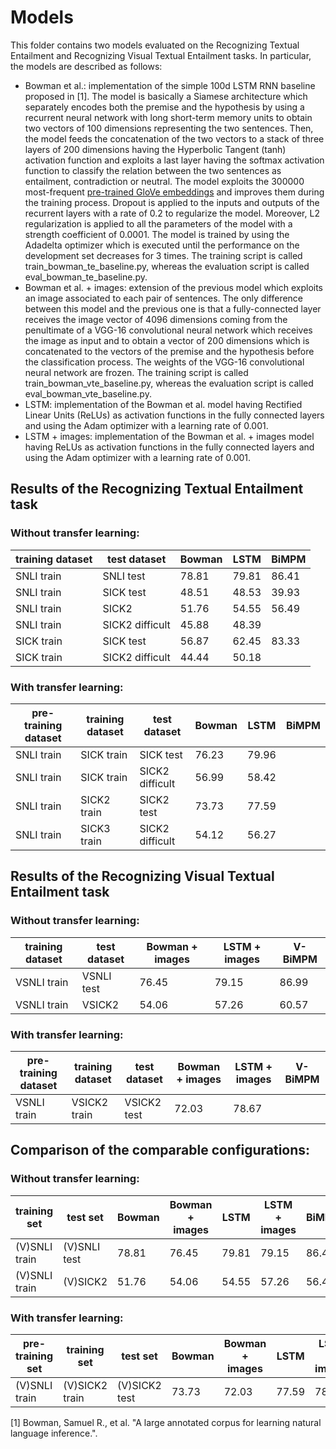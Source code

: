 # Models
This folder contains two models evaluated on the Recognizing Textual Entailment and Recognizing Visual Textual Entailment tasks. In particular, the models are described as follows:

* Bowman et al.: implementation of the simple 100d LSTM RNN baseline proposed in [1]. The model is basically a Siamese architecture which separately encodes both the premise and the hypothesis by using a recurrent neural network with long short-term memory units to obtain two vectors of 100 dimensions representing the two sentences. Then, the model feeds the concatenation of the two vectors to a stack of three layers of 200 dimensions having the Hyperbolic Tangent (tanh) activation function and exploits a last layer having the softmax activation function to classify the relation between the two sentences as entailment, contradiction or neutral. The model exploits the 300000 most-frequent [pre-trained GloVe embeddings](http://nlp.stanford.edu/data/glove.840B.300d.zip) and improves them during the training process. Dropout is applied to the inputs and outputs of the recurrent layers with a rate of 0.2 to regularize the model. Moreover, L2 regularization is applied to all the parameters of the model with a strength coefficient of 0.0001. The model is trained by using the Adadelta optimizer which is executed until the performance on the development set decreases for 3 times. The training script is called train_bowman_te_baseline.py, whereas the evaluation script is called eval_bowman_te_baseline.py.
* Bowman et al. + images: extension of the previous model which exploits an image associated to each pair of sentences. The only difference between this model and the previous one is that a fully-connected layer receives the image vector of 4096 dimensions coming from the penultimate of a VGG-16 convolutional neural network which receives the image as input and to obtain a vector of 200 dimensions which is concatenated to the vectors of the premise and the hypothesis before the classification process. The weights of the VGG-16 convolutional neural network are frozen. The training script is called train_bowman_vte_baseline.py, whereas the evaluation script is called eval_bowman_vte_baseline.py.
* LSTM: implementation of the Bowman et al. model having Rectified Linear Units (ReLUs) as activation functions in the fully connected layers and using the Adam optimizer with a learning rate of 0.001.
* LSTM + images: implementation of the Bowman et al. + images model having ReLUs as activation functions in the fully connected layers and using the Adam optimizer with a learning rate of 0.001.

## Results of the Recognizing Textual Entailment task

### Without transfer learning:

| training dataset | test dataset    | Bowman | LSTM  | BiMPM |
|------------------|-----------------|--------|-------|-------|
| SNLI train       | SNLI test       | 78.81  | 79.81 | 86.41 |
| SNLI train       | SICK test       | 48.51  | 48.53 | 39.93 |
| SNLI train       | SICK2           | 51.76  | 54.55 | 56.49 |
| SNLI train       | SICK2 difficult | 45.88  | 48.39 |       |
| SICK train       | SICK test       | 56.87  | 62.45 | 83.33 |
| SICK train       | SICK2 difficult | 44.44  | 50.18 |       |

### With transfer learning:

| pre-training dataset | training dataset | test dataset    | Bowman | LSTM  | BiMPM |
|----------------------|------------------|-----------------|--------|-------|-------|
| SNLI train           | SICK train       | SICK test       | 76.23  | 79.96 |       |
| SNLI train           | SICK train       | SICK2 difficult | 56.99  | 58.42 |       |
| SNLI train           | SICK2 train      | SICK2 test      | 73.73  | 77.59 |       |
| SNLI train           | SICK3 train      | SICK2 difficult | 54.12  | 56.27 |       |

## Results of the Recognizing Visual Textual Entailment task

### Without transfer learning:

| training dataset | test dataset | Bowman + images | LSTM + images | V-BiMPM |
|------------------|--------------|-----------------|---------------|---------|
| VSNLI train      | VSNLI test   | 76.45           | 79.15         | 86.99   |
| VSNLI train      | VSICK2       | 54.06           | 57.26         | 60.57   |

### With transfer learning:

| pre-training dataset | training dataset | test dataset | Bowman + images | LSTM + images | V-BiMPM |
|----------------------|------------------|--------------|-----------------|---------------|---------|
| VSNLI train          | VSICK2 train     | VSICK2 test  | 72.03           | 78.67         |         |

## Comparison of the comparable configurations:

### Without transfer learning:

| training set  | test set     | Bowman | Bowman + images | LSTM  | LSTM + images | BiMPM | V-BiMPM |
|---------------|--------------|--------|-----------------|-------|---------------|-------|---------|
| (V)SNLI train | (V)SNLI test | 78.81  | 76.45           | 79.81 | 79.15         | 86.41 | 86.99   |
| (V)SNLI train | (V)SICK2     | 51.76  | 54.06           | 54.55 | 57.26         | 56.49 | 60.57   |

### With transfer learning:

| pre-training set | training set   | test set      | Bowman | Bowman + images | LSTM  | LSTM + images | BiMPM | V-BiMPM |
|------------------|----------------|---------------|--------|-----------------|-------|---------------|-------|---------|
| (V)SNLI train    | (V)SICK2 train | (V)SICK2 test | 73.73  | 72.03           | 77.59 | 78.67         |       |         |

[1] Bowman, Samuel R., et al. "A large annotated corpus for learning natural language inference.".
